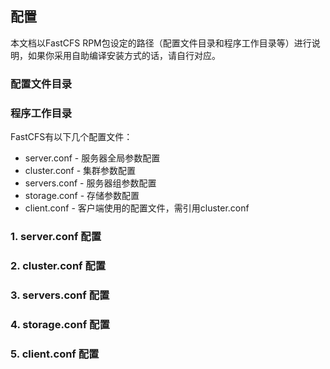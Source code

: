 
## 配置

本文档以FastCFS RPM包设定的路径（配置文件目录和程序工作目录等）进行说明，如果你采用自助编译安装方式的话，请自行对应。


### 配置文件目录

### 程序工作目录


FastCFS有以下几个配置文件：

* server.conf - 服务器全局参数配置
* cluster.conf - 集群参数配置
* servers.conf - 服务器组参数配置
* storage.conf - 存储参数配置
* client.conf - 客户端使用的配置文件，需引用cluster.conf

### 1. server.conf 配置

### 2. cluster.conf 配置

### 3. servers.conf 配置

### 4. storage.conf 配置

### 5. client.conf 配置
